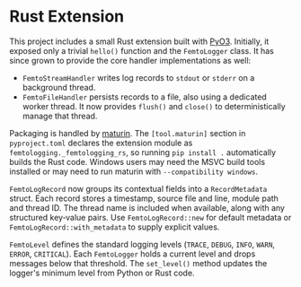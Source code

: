 # Rust Extension

This project includes a small Rust extension built with
[PyO3](https://pyo3.rs/). Initially, it exposed only a trivial `hello()`
function and the `FemtoLogger` class. It has since grown to provide the core
handler implementations as well:

- `FemtoStreamHandler` writes log records to `stdout` or `stderr` on a
  background thread.
- `FemtoFileHandler` persists records to a file, also using a dedicated worker
  thread. It now provides `flush()` and `close()` to deterministically manage
  that thread.

Packaging is handled by [maturin](https://maturin.rs/). The `[tool.maturin]`
section in `pyproject.toml` declares the extension module as
`femtologging._femtologging_rs`, so running `pip install .` automatically builds
the Rust code. Windows users may need the MSVC build tools installed or may need
to run maturin with `--compatibility windows`.

`FemtoLogRecord` now groups its contextual fields into a `RecordMetadata`
struct. Each record stores a timestamp, source file and line, module path and
thread ID. The thread name is included when available, along with any structured
key‑value pairs. Use `FemtoLogRecord::new` for default metadata or
`FemtoLogRecord::with_metadata` to supply explicit values.

`FemtoLevel` defines the standard logging levels (`TRACE`, `DEBUG`, `INFO`,
`WARN`, `ERROR`, `CRITICAL`). Each `FemtoLogger` holds a current level and drops
messages below that threshold. The `set_level()` method updates the logger's
minimum level from Python or Rust code.
